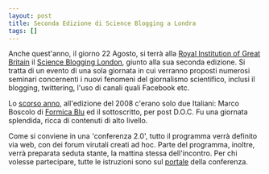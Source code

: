 ```yaml
---
layout: post
title: Seconda Edizione di Science Blogging a Londra
tags: []
---
```


Anche quest'anno, il giorno 22 Agosto, si terrà alla [Royal Institution of Great Britain](http://www.rigb.org/registrationControl?action=home) il [Science Blogging London](http://www.scienceonlinelondon.org/), giunto alla sua seconda edizione. Si tratta di un evento di una sola giornata in cui verranno proposti numerosi seminari concernenti i nuovi fenomeni del giornalismo scientifico, inclusi il blogging, twittering, l'uso di canali quali Facebook etc.

Lo [scorso anno](http://www.galileonet.it/postdoc/article/33/improvvisazioni-in-conferenza), all'edizione del 2008 c'erano solo due Italiani: Marco Boscolo di [Formica Blu](http://www.formicablu.it/fmblue/) ed il sottoscritto, per post D.O.C. Fu una giornata splendida, ricca di contenuti di alto livello.

Come si conviene in una 'conferenza 2.0', tutto il programma verrà definito via web, con dei forum virutali creati ad hoc. Parte del programma, inoltre, verrà preparata seduta stante, la mattina stessa dell'incontro. Per chi volesse partecipare, tutte le istruzioni sono sul [portale](http://www.scienceonlinelondon.org/) della conferenza.

